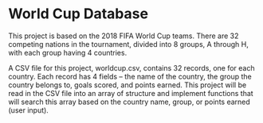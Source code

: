 # World Cup Database
This project is based on the 2018 FIFA World Cup teams. There are 32 competing nations in the tournament, divided into 8 groups, A through H, with each group having 4 countries. 

A CSV file for this project, worldcup.csv, contains 32 records, one for each country. Each record has 4 fields – the name of the country, the group the country belongs to, goals scored, and points earned. This project will be read in the CSV file into an array of structure and implement functions that will search this array based on the country name, group, or points earned (user input).